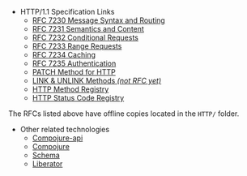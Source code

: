 * HTTP/1.1 Specification Links
    * [RFC 7230 Message Syntax and Routing](http://tools.ietf.org/html/rfc7230)
    * [RFC 7231 Semantics and Content](http://tools.ietf.org/html/rfc7231)
    * [RFC 7232 Conditional Requests](http://tools.ietf.org/html/rfc7232)
    * [RFC 7233 Range Requests](http://tools.ietf.org/html/rfc7233)
    * [RFC 7234 Caching](http://tools.ietf.org/html/rfc7234)
    * [RFC 7235 Authentication](http://tools.ietf.org/html/rfc7235)
    * [PATCH Method for HTTP](http://tools.ietf.org/html/rfc5789)
    * [LINK & UNLINK Methods _(not RFC yet)_](http://tools.ietf.org/html/draft-snell-link-method-01)
    * [HTTP Method Registry](http://www.iana.org/assignments/http-methods/http-methods.xhtml)
    * [HTTP Status Code Registry](http://www.iana.org/assignments/http-status-codes/http-status-codes.xhtml)

The RFCs listed above have offline copies located in the `HTTP/` folder.

* Other related technologies
    * [Compojure-api](https://github.com/metosin/compojure-api) 
    * [Compojure](https://github.com/weavejester/compojure)
    * [Schema](https://github.com/Prismatic/schema) 
    * [Liberator](http://clojure-liberator.github.io/liberator/)

